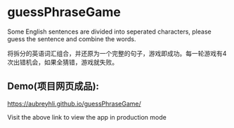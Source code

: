 # guessPhraseGame
Some English sentences are divided into seperated characters, please guess the sentence and combine the words. 

将拆分的英语词汇组合，并还原为一个完整的句子，游戏即成功。每一轮游戏有4次出错机会，如果全猜错，游戏就失败。


## Demo(项目网页成品):

https://aubreyhli.github.io/guessPhraseGame/

Visit the above link to view the app in production mode

